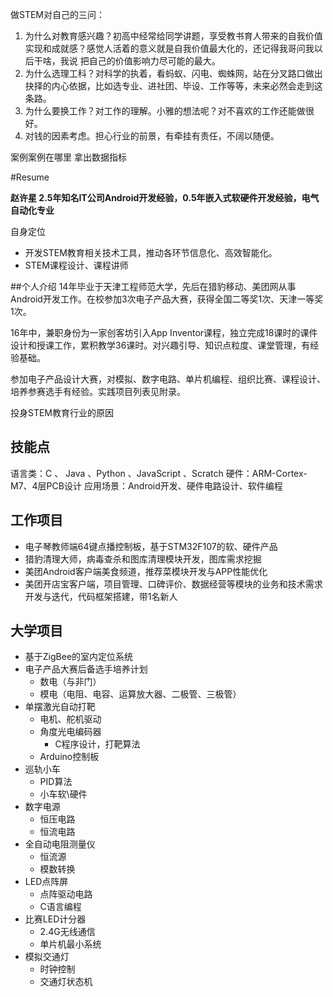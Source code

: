 
做STEM对自己的三问：

1. 为什么对教育感兴趣？初高中经常给同学讲题，享受教书育人带来的自我价值实现和成就感？感觉人活着的意义就是自我价值最大化的，还记得我哥问我以后干啥，我说 把自己的价值影响力尽可能的最大。
2. 为什么选理工科？对科学的执着，看蚂蚁、闪电、蜘蛛网，站在分叉路口做出抉择的内心依据，比如选专业、进社团、毕设、工作等等，未来必然会走到这条路。
3. 为什么要换工作？对工作的理解。小雅的想法呢？对不喜欢的工作还能做很好。
4. 对钱的因素考虑。担心行业的前景，有牵挂有责任，不阔以随便。



案例案例在哪里  拿出数据指标 

#Resume

**赵许星  2.5年知名IT公司Android开发经验，0.5年嵌入式软硬件开发经验，电气自动化专业**

自身定位

* 开发STEM教育相关技术工具，推动各环节信息化、高效智能化。
* STEM课程设计、课程讲师

##个人介绍
14年毕业于天津工程师范大学，先后在猎豹移动、美团网从事Android开发工作。在校参加3次电子产品大赛，获得全国二等奖1次、天津一等奖1次。

16年中，兼职身份为一家创客坊引入App Inventor课程，独立完成18课时的课件设计和授课工作，累积教学36课时。对兴趣引导、知识点粒度、课堂管理，有经验基础。

参加电子产品设计大赛，对模拟、数字电路、单片机编程、组织比赛、课程设计、培养参赛选手有经验。实践项目列表见附录。

投身STEM教育行业的原因

## 技能点
语言类：C 、 Java 、Python 、JavaScript 、Scratch
硬件：ARM-Cortex-M7、4层PCB设计
应用场景：Android开发、硬件电路设计、软件编程

## 工作项目

* 电子琴教师端64键点播控制板，基于STM32F107的软、硬件产品
* 猎豹清理大师，病毒查杀和图库清理模块开发，图库需求挖掘
* 美团Android客户端美食频道，推荐菜模块开发与APP性能优化
* 美团开店宝客户端，项目管理、口碑评价、数据经营等模块的业务和技术需求开发与迭代，代码框架搭建，带1名新人

## 大学项目 
*  基于ZigBee的室内定位系统
*  电子产品大赛后备选手培养计划
   * 数电（与非门）
   * 模电（电阻、电容、运算放大器、二极管、三极管）
*  单摆激光自动打靶
   * 电机、舵机驱动	
   * 角度光电编码器
     * C程序设计，打靶算法
   * Arduino控制板
*  巡轨小车
   * PID算法
   * 小车软\硬件
*  数字电源
   * 恒压电路
   * 恒流电路
*  全自动电阻测量仪
   * 恒流源
   * 模数转换
*  LED点阵屏
   * 点阵驱动电路
   * C语言编程
*  比赛LED计分器
   * 2.4G无线通信
   * 单片机最小系统
*  模拟交通灯
   * 时钟控制
   * 交通灯状态机